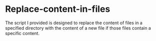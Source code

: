 # Replace-content-in-files
The script I provided is designed to replace the content of files in a specified directory with the content of a new file if those files contain a specific content.
